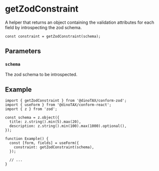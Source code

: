 # getZodConstraint

A helper that returns an object containing the validation attributes for each field by introspecting the zod schema.

```tsx
const constraint = getZodConstraint(schema);
```

## Parameters

### `schema`

The zod schema to be introspected.

## Example

```tsx
import { getZodConstraint } from '@dinoTAX/conform-zod';
import { useForm } from '@dinoTAX/conform-react';
import { z } from 'zod';

const schema = z.object({
  title: z.string().min(5).max(20),
  description: z.string().min(100).max(1000).optional(),
});

function Example() {
  const [form, fields] = useForm({
    constraint: getZodConstraint(schema),
  });

  // ...
}
```
